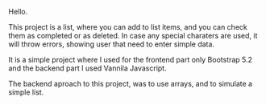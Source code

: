 Hello.

This project is a list, where you can add to list items, and you can check them as completed or as
deleted.
In case any special charaters are used, it will throw errors, showing user that need to enter simple data.

It is a simple project where I used for the frontend part only Bootstrap 5.2 and the backend part I used Vannila Javascript.

The backend aproach to this project, was to use arrays, and to simulate a simple list.
